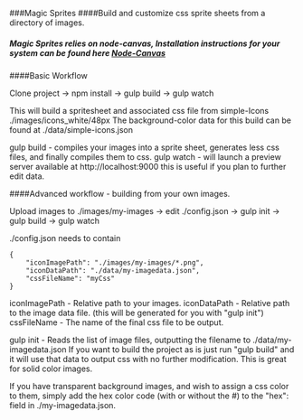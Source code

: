 ###Magic Sprites
####Build and customize css sprite sheets from a directory of images.

##### Magic Sprites relies on node-canvas, Installation instructions for your system can be found here [Node-Canvas](https://github.com/learnboost/node-canvas/wiki)

####Basic Workflow

Clone project -> npm install -> gulp build -> gulp watch

This will build a spritesheet and associated css file from simple-Icons ./images/icons_white/48px
The background-color data for this build can be found at ./data/simple-icons.json

gulp build - compiles your images into a sprite sheet, generates less css files, and finally compiles them to css.
gulp watch - will launch a preview server available at http://localhost:9000 this is useful if you plan to further edit data.

####Advanced workflow - building from your own images.

Upload images to ./images/my-images -> edit ./config.json -> gulp init -> gulp build -> gulp watch

./config.json needs to contain

    {
        "iconImagePath": "./images/my-images/*.png",
        "iconDataPath": "./data/my-imagedata.json",
        "cssFileName": "myCss"
    }

iconImagePath - Relative path to your images.
iconDataPath - Relative path to the image data file. (this will be generated for you with "gulp init")
cssFileName - The name of the final css file to be output.

gulp init - Reads the list of image files, outputting the filename to ./data/my-imagedata.json
If you want to build the project as is just run "gulp build" and it will use that data to output css with no further modification.
This is great for solid color images.

If you have transparent background images, and wish to assign a css color to them, simply add the hex color code (with or without the #)
to the "hex": field in ./my-imagedata.json.


